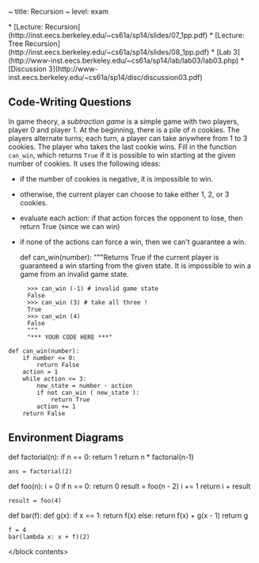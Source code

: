 ~ title: Recursion
~ level: exam

<block references>
* [Lecture: Recursion](http://inst.eecs.berkeley.edu/~cs61a/sp14/slides/07_1pp.pdf)
* [Lecture: Tree Recursion](http://inst.eecs.berkeley.edu/~cs61a/sp14/slides/08_1pp.pdf)
* [Lab 3](http://www-inst.eecs.berkeley.edu/~cs61a/sp14/lab/lab03/lab03.php)
* [Discussion 3](http://www-inst.eecs.berkeley.edu/~cs61a/sp14/disc/discussion03.pdf)
</block references>

<block notes>
</block notes>

<block contents>

Code-Writing Questions
----------------------

In game theory, a *subtraction game* is a simple game with two players,
player 0 and player 1.  At the beginning, there is a pile of *n*
cookies.  The players alternate turns; each turn, a player can take
anywhere from 1 to 3 cookies. The player who takes the last cookie
wins. Fill in the function `can_win`, which returns `True` if it is
possible to win starting at the given number of cookies. It uses the
following ideas:

* if the number of cookies is negative, it is impossible to win.
* otherwise, the current player can choose to take either 1, 2, or 3
  cookies.
* evaluate each action: if that action forces the opponent to lose,
  then return True (since we can win)
* if none of the actions can force a win, then we can't guarantee a
  win.

    def can_win(number):
        """Returns True if the current player is guaranteed a win
        starting from the given state. It is impossible to win a game
        from an invalid game state.

        >>> can_win (-1) # invalid game state
        False
        >>> can_win (3) # take all three !
        True
        >>> can_win (4)
        False
        """
        "*** YOUR CODE HERE ***"

<solution>

    def can_win(number):
        if number <= 0:
            return False
        action = 1
        while action <= 3:
            new_state = number - action
            if not can_win ( new_state ):
                return True
            action += 1
        return False

</solution>

Environment Diagrams
--------------------

<question>

<env>
    def factorial(n):
        if n == 0:
            return 1
        return n * factorial(n-1)

    ans = factorial(2)
</env>

<question>

<env>
    def foo(n):
        i = 0
        if n == 0:
            return 0
        result = foo(n - 2)
        i += 1
        return i + result

    result = foo(4)
</env>

<question>

<env>
    def bar(f):
        def g(x):
            if x == 1:
                return f(x)
            else:
                return f(x) + g(x - 1)
        return g

    f = 4
    bar(lambda x: x + f)(2)
</env>

</block contents>
